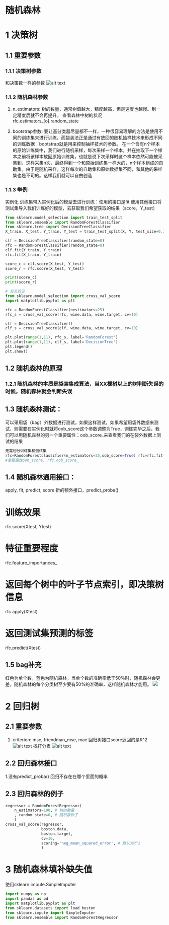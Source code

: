 # 随机森林

# 1 决策树
## 1.1 重要参数
### 1.1.1 决策树参数
和决策数一样的参数
![alt text](image-11.png)

### 1.1.2 随机森林参数
1. n_estimators: 
树的数量，通常树值越大，精度越高，但是速度也越慢。到一定精度后就不会再提升。
查看森林中树的状况 rfc.estimators_[o].random_state

2. bootstrap参数:
要让基分类器尽量都不一样，一种很容易理解的方法是使用不同的训练集来进行训练，而袋装法正是通过有放回的随机抽样技术来形成不同的训练数据：bootstrap就是用来控制抽样技术的参数。
在一个含有n个样本的原始训练集中，我们进行随机采样，每次采样一个样本，并在抽取下一个样本之前将该样本放回原始训练集，也就是说下次采样时这个样本依然可能被采集到，这样采集n次，最终得到一个和原始训练集一样大的，n个样本组成的自助集。由于是随机采样，这样每次的自助集和原始数据集不同，和其他的采样集也是不司的。这样我们就可以自由创造

### 1.1.3 举例
实例化
训练集带入实例化后的模型去进行训练：使用的接口是fit 
使用其他接口将测试集导入我们训练好的模型，去获取我们希望获取的结果（score，Y_test）

```python
from sklearn.model_selection import train_test_split
from sklearn.ensemble import RandomForestClassifier
from sklearn.tree import DecisionTreeClassifier
X_train, X_test, Y_train, Y_test = train_test_split(X, Y, test_size=0.3)

clf = DecisionTreeClassifier(random_state=0)
rfc = RandomForestClassifier(random_state=0)
clf.fit(X_train, Y_train)
rfc.fit(X_train, Y_train)

score_c = clf.score(X_test, Y_test)
score_r = rfc.score(X_test, Y_test)

print(score_c)
print(score_r)

# 交叉验证
from sklearn.model_selection import cross_val_score
import matplotlib.pyplot as plt

rfc = RandomForestClassifier(nestimators=25)
rfc_s = cross_val_score(rfc, wine.data, wine.target, cv=10)

clf = DecisionTreeClassifier()
clf_s = cross_val_score(clf, wine.data, wine.target, cv=10)

plt.plot(range(1,11), rfc_s, label='RandomForest')
plt.plot(range(1,11), clf_s, label='DecisionTree')
plt.legend()
plt.show()
```

## 1.2 随机森林的原理
### 1.2.1 随机森林的本质是袋装集成算法，当XX棵树以上的树判断失误的时候，随机森林就会判断失误


## 1.3 随机森林测试：
 可以采用袋（bag）外数据进行测试，如果这样测试，如果希望用袋外数据来测试，则需要在实例化时就将oob_score这个参数调整为True，训练完毕之后，我们可以用随机森林的另一个重要属性：oob_score_来查看我们的在袋外数据上测试的结果

```python
无需划分训练集和测试集
rfc=RandomForestclassifier(n_estimators=25,oob_score=True) rfc=rfc.fit(wine.data,winel.target)
#重要属性oob_score. rfc.oob_score_
```

## 1.4 随机森林通用接口：
apply, fit, predict, score
新的额外接口，predict_proba()
# 训练效果
rfc.score(Xtest, Ytest)
# 特征重要程度
rfc.feature_importances_
# 返回每个树中的叶子节点索引，即决策树信息
rfc.apply(Xtest)
# 返回测试集预测的标签
rfc.predict(Xtest)


## 1.5 bag补充
红色为单个数，蓝色为随机森林，当单个数的准确率低于50%时，随机森林会更差，随机森林的每个分类树至少要有50%的准确率，这样随机森林才能用。
![](image-12.png)

# 2 回归树
## 2.1 重要参数
1. criterion: 
mse, friendman_mse, mae
回归树接口score返回的是R^2
![alt text](image-13.png)
找打分表
![alt text](image-15.png)
## 2.2 回归森林接口
1.没有predict_proba() 回归不存在在哪个里面的概率

## 2.3 回归森林的例子
```python
regressor = RandomForestRegressor(
    n_estimators=100, # 树的数量
    , random_state=0, # 随机数种子
    )
cross_val_score(regressor, 
                boston.data, 
                boston.target,
                cv=10,
                scoring='neg_mean_squared_error', # 默认为R^2
                )
```

# 3 随机森林填补缺失值
使用sklearn.impute.SimpleImputer

```python
import numpy as np 
import pandas as pd
import matplotlib.pyplot as plt
from sklearn.datasets import load_boston 
from sklearn.impute import SimpleImputer
from sklearn.ensemble import RandomForestRegressor 


```